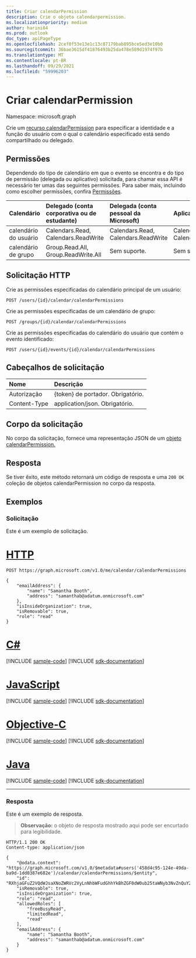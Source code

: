 ```yaml
---
title: Criar calendarPermission
description: Crie o objeto calendarpermission.
ms.localizationpriority: medium
author: harini84
ms.prod: outlook
doc_type: apiPageType
ms.openlocfilehash: 2cef0f53e13e1c13c87179bab895bce5ed3e10b0
ms.sourcegitcommit: 36bae3615df41876493b25da478e589d1974f97b
ms.translationtype: MT
ms.contentlocale: pt-BR
ms.lasthandoff: 09/29/2021
ms.locfileid: "59996203"
---
```

# <a name="create-calendarpermission"></a>Criar calendarPermission

Namespace: microsoft.graph

Crie um [recurso calendarPermission](../resources/calendarpermission.md) para especificar a identidade e a função do usuário com o qual o calendário especificado está sendo compartilhado ou delegado.

## <a name="permissions"></a>Permissões

Dependendo do tipo de calendário em que o evento se encontra e do tipo de permissão (delegada ou aplicativo) solicitada, para chamar essa API é necessário ter umas das seguintes permissões. Para saber mais, incluindo como escolher permissões, confira [Permissões](/graph/permissions-reference).

| Calendário | Delegado (conta corporativa ou de estudante) | Delegada (conta pessoal da Microsoft) | Aplicativo |
|:-----|:-----|:-----|:-----|
| calendário do usuário | Calendars.Read, Calendars.ReadWrite | Calendars.Read, Calendars.ReadWrite | Calendars.Read, Calendars.ReadWrite |
| calendário de grupo | Group.Read.All, Group.ReadWrite.All | Sem suporte. | Sem suporte. |

## <a name="http-request"></a>Solicitação HTTP

Crie as permissões especificadas do calendário principal de um usuário:
<!-- { 
  "blockType": "ignored",
}-->

```http
POST /users/{id}/calendar/calendarPermissions
```

Crie as permissões especificadas de um calendário de grupo:
<!-- { 
  "blockType": "ignored",
}-->
```http
POST /groups/{id}/calendar/calendarPermissions
```

Crie as permissões especificadas do calendário do usuário que contém o evento identificado:
<!-- { 
  "blockType": "ignored",
}-->
```http
POST /users/{id}/events/{id}/calendar/calendarPermissions
```

## <a name="request-headers"></a>Cabeçalhos de solicitação

| Nome      |Descrição|
|:----------|:----------|
| Autorização | {token} de portador. Obrigatório. |
| Content-Type  | application/json. Obrigatório.  |

## <a name="request-body"></a>Corpo da solicitação

No corpo da solicitação, fornece uma representação JSON de um [objeto calendarPermission.](../resources/calendarpermission.md)

## <a name="response"></a>Resposta

Se tiver êxito, este método retornará um código de resposta e uma `200 OK` coleção de objetos calendarPermission no corpo da resposta.

## <a name="examples"></a>Exemplos

### <a name="request"></a>Solicitação

Este é um exemplo de solicitação.


# <a name="http"></a>[HTTP](#tab/http)
<!-- { 
  "blockType": "request",
  "sampleKeys": ["458d4c95-124e-49da-ba9d-1dd0387e682e"],
  "name": "create_calendarpermissions"
}-->

```http
POST https://graph.microsoft.com/v1.0/me/calendar/calendarPermissions

{
    "emailAddress": {
        "name": "Samantha Booth",
        "address": "samanthab@adatum.onmicrosoft.com"
    },
    "isInsideOrganization": true,
    "isRemovable": true,
    "role": "read"
}

```
# <a name="c"></a>[C#](#tab/csharp)
[!INCLUDE [sample-code](../includes/snippets/csharp/create-calendarpermissions-csharp-snippets.md)]
[!INCLUDE [sdk-documentation](../includes/snippets/snippets-sdk-documentation-link.md)]

# <a name="javascript"></a>[JavaScript](#tab/javascript)
[!INCLUDE [sample-code](../includes/snippets/javascript/create-calendarpermissions-javascript-snippets.md)]
[!INCLUDE [sdk-documentation](../includes/snippets/snippets-sdk-documentation-link.md)]

# <a name="objective-c"></a>[Objective-C](#tab/objc)
[!INCLUDE [sample-code](../includes/snippets/objc/create-calendarpermissions-objc-snippets.md)]
[!INCLUDE [sdk-documentation](../includes/snippets/snippets-sdk-documentation-link.md)]

# <a name="java"></a>[Java](#tab/java)
[!INCLUDE [sample-code](../includes/snippets/java/create-calendarpermissions-java-snippets.md)]
[!INCLUDE [sdk-documentation](../includes/snippets/snippets-sdk-documentation-link.md)]

---

### <a name="response"></a>Resposta

Este é um exemplo de resposta.

> **Observação:** o objeto de resposta mostrado aqui pode ser encurtado para legibilidade.

<!-- {
  "blockType": "response",
  "truncated": true,
  "@odata.type": "microsoft.graph.calendarPermission"
} -->

```http
HTTP/1.1 200 OK
Content-type: application/json

{
    "@odata.context": "https://graph.microsoft.com/v1.0/$metadata#users('458d4c95-124e-49da-ba9d-1dd0387e682e')/calendar/calendarPermissions/$entity",
    "id": "RXhjaGFuZ2VQdWJsaXNoZWRVc2VyLnNhbWFudGhhYkBhZGF0dW0ub25taWNyb3NvZnQuY29t",
    "isRemovable": true,
    "isInsideOrganization": true,
    "role": "read",
    "allowedRoles": [
        "freeBusyRead",
        "limitedRead",
        "read"
    ],
    "emailAddress": {
        "name": "Samantha Booth",
        "address": "samanthab@adatum.onmicrosoft.com"
    }
}
```
<!-- uuid: 16cd6b66-4b1a-43a1-adaf-3a886856ed99
2019-02-04 14:57:30 UTC -->
<!-- {
  "type": "#page.annotation",
  "description": "Create calendarPermission",
  "keywords": "",
  "section": "documentation",
  "tocPath": ""
  } -->
